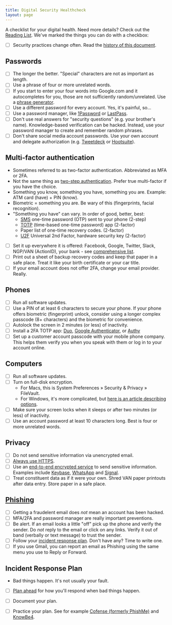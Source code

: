 ```yaml
---
title: Digital Security Healthcheck
layout: page
---
```


A checklist for your digital health. Need more details? Check out the [Reading List](reading.html). We've
marked the things you can do with a checkbox:

* [ ] Security practices change often. Read the [history of this document](https://github.com/statedemocrats/statedemocrats.us/commits/master/.site/security/healthcheck.md).

## Passwords

* [ ] The longer the better. "Special" characters are not as important as length.
* [ ] Use a phrase of four or more unrelated words.
* [ ] If you start to enter your four words into Google.com and it autocompletes for you, those are not sufficiently random/unrelated. Use a [phrase generator](https://www.fourmilab.ch/javascrypt/pass_phrase.html).
* [ ] Use a different password for every account. Yes, it's painful, so...
* [ ] Use a password manager, like [1Password](https://1password.com/) or [LastPass](https://www.lastpass.com/).
* [ ] Don't use real answers for "security questions" (e.g. your brother's name). Knowledge-based verification can be hacked. Instead, use your password manager to create and remember random phrases.
* [ ] Don't share social media account passwords. Use your own account and delegate authorization (e.g. [Tweetdeck](https://tweetdeck.twitter.com/) or [Hootsuite](https://hootsuite.com/)).

## Multi-factor authentication

* Sometimes referred to as two-factor authentication. Abbreviated as MFA or 2FA.
* Not the same thing as [two-step authentication](https://lifehacker.com/the-difference-between-two-factor-and-two-step-authenti-1787159870). Prefer true multi-factor if you have the choice.
* Something you know, something you have, something you are. Example: ATM card (have) + PIN (know).
* Biometric = something you are. Be wary of this (fingerprints, facial recognition).
* "Something you have" can vary. In order of good, better, best:
  * [SMS](https://en.wikipedia.org/wiki/SMS) one-time password (OTP) sent to your phone (2-step)
  * [TOTP](https://en.wikipedia.org/wiki/Time-based_One-time_Password_Algorithm) (time-based one-time password) app (2-factor)
  * Paper list of one-time recovery codes. (2-factor)
  * [U2F](https://en.wikipedia.org/wiki/Universal_2nd_Factor) Universal 2nd Factor, hardware security key (2-factor)
* [ ] Set it up everywhere it is offered: Facebook, Google, Twitter, Slack, NGP/VAN (ActionID), your bank - see [comprehensive list](https://twofactorauth.org/).
* [ ] Print out a sheet of backup recovery codes and keep that paper in a safe place. Treat it like your birth certificate or your car title.
* [ ] If your email account does not offer 2FA, change your email provider. Really.

## Phones

* [ ] Run all software updates.
* [ ] Use a PIN of at least 6 characters to secure your phone. If your phone offers biometric (fingerprint) unlock, consider using a longer complex passcode (8+ characters) and the biometric for convenience.
* [ ] Autolock the screen in 2 minutes (or less) of inactivity.
* [ ] Install a 2FA TOTP app: [Duo](https://duo.com/), [Google Authenticator](https://play.google.com/store/apps/details?id=com.google.android.apps.authenticator2&hl=en), or [Authy](https://www.authy.com/)
* [ ] Set up a customer account passcode with your mobile phone company. This helps them verify you when you speak with them or log in to your account online.

## Computers

* [ ] Run all software updates.
* [ ] Turn on full-disk encryption.
  * For Macs, this is System Preferences &#187; Security & Privacy &#187; FileVault.
  * For Windows, it's more complicated, but [here is an article describing options](https://www.howtogeek.com/234826/how-to-enable-full-disk-encryption-on-windows-10/).
* [ ] Make sure your screen locks when it sleeps or after two minutes (or less) of inactivity.
* [ ] Use an account password at least 10 characters long. Best is four or more unrelated words.

## Privacy

* [ ] Do not send sensitive information via unencrypted email.
* [ ] [Always use HTTPS](https://en.wikipedia.org/wiki/HTTPS_Everywhere).
* [ ] Use an [end-to-end encrypted service](https://en.wikipedia.org/wiki/End-to-end_encryption) to send sensitive information. Examples include [Keybase](https://keybase.io/), [WhatsApp](https://www.whatsapp.com/) and [Signal](https://signal.org/).
* [ ] Treat constituent data as if it were your own. Shred VAN paper printouts after data entry. Store paper in a safe place.

## [Phishing](https://en.wikipedia.org/wiki/Phishing)

* [ ] Getting a fraudelent email does *not* mean an account has been hacked.
* [ ] MFA/2FA and password manager are really important preventions.
* [ ] Be alert. If an email looks a little "off" pick up the phone and verify the sender. Do *not* reply to the email or click on any links. Verify it out of band (verbally or text message) to trust the sender.
* [ ] Follow your [incident response plan](https://www.belfercenter.org/CyberPlaybook#step4). Don't have any? Time to write one.
* [ ] If you use Gmail, you can report an email as Phishing using the same menu you use to Reply or Forward.

## Incident Response Plan

* Bad things happen. It's not usually your fault.
* [ ] [Plan ahead](https://www.belfercenter.org/CyberPlaybook#step4) for how you'll respond when bad things happen.
* [ ] Document your plan.
* [ ] Practice your plan. See for example [Cofense (formerly PhishMe)](https://cofense.com/) and [KnowBe4](https://www.knowbe4.com/).

